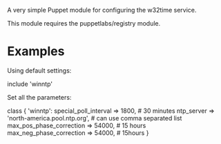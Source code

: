 A very simple Puppet module for configuring the w32time service.

This module requires the puppetlabs/registry module.

# Examples #

Using default settings:

include 'winntp'

Set all the parameters:

class { 'winntp':
    special_poll_interval      => 1800, # 30 minutes
    ntp_server                 => 'north-america.pool.ntp.org', # can use comma separated list
    max_pos_phase_correction   => 54000, # 15 hours
    max_neg_phase_correction   => 54000, # 15hours
}